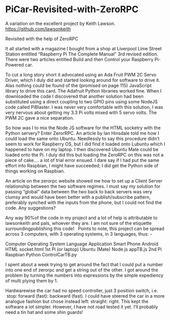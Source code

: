 # PiCar-Revisited-with-ZeroRPC
A variation on the excellent project by Keith Lawson.  https://github.com/lawsonkeith

Revisited with the help of ZeroRPC

It all started with a magazine I bought from a shop at Liverpool Lime Street Station
entitled “Raspberry Pi The Complete Manual” 3rd revised edition.
There were two articles entitled Build and then Control your Raspberry Pi-Powered
car.

To cut a long story short it advocated using an Ada Fruit PWM 2C Servo Driver, which I
duly did and started looking around for software to drive it. Alas nothing
could be found of the (promised on page 115)
JavaScript library to drive this card. The Adafruit Python libraries worked
fine. When I downloaded the code I discovered that another solution had been
substituted using a direct coupling to two GPIO pins using some NodeJS code
called PiBlaster. I was never very comfortable with this solution, I was very
nervous about getting my 3.3 Pi volts mixed with 5 servo volts. The PWM 2C gave
a nice separation.

So how was I to mix the Node JS software for the HTML socketry with the Python servery?
Enter ZerorRPC. An article by Ian Hinsdale told me how I could load the same
onto Ubuntu. Needlessly to say this procedure didn’t seem to work for Raspberry
OS, but I did find it loaded onto Lubuntu which I happened to have on my
laptop. I then discovered Ubuntu Mate could be loaded onto the Pi. I duly did
this but loading the ZeroRPC on this was not a piece of cake…. a lot of trial
error ensued. I dare say if I had put the same effort into Raspbian, I might have
succeeded; I did get the Python side of things working on Raspbian.

An article on the zerorpc website showed me how to set up a Client Server relationship
between the two software regimes. I must say my solution for passing “global” data
between the two back to back servers was very clumsy and would have been better
with a publish/subscribe pattern, preferably synched with the inputs from the
phone, but I could not find the code. Any suggestions?

Any way 90%of the code in my project and a lot of help is attributable to lawsonkeith and pals, 
whoever they are. I am not sure of the etiquette surroundingpublishing this code!
  
Points to note, this project can be spread across 3 computers, with 3 operating systems,
in 3 languages, thus: -

 
   Computer            Operating System          Language     Application
  Smart Phone          Android                   HTML         socket.html
  1st Pi (or laptop)   Ubuntu (Mate)             Node.js      appTB.js
  2nd Pi               Raspbian                   Python       ControlCarTB.py
   
 I spent about a week trying to get around the fact that I could put a number into one
end of zerorpc and get a string out of the other. I got around the problem by
turning the numbers into expressions by the simple expediency of multi plying
them by 1. 

Hardwarewise the car had no speed controller, just 3 position switch, i.e.  stop: forward (fast): 
backward (fast). I could
have steered the car in a more analogue fashion but chose instead left:
straight: right. This kept the software a lot simpler. However, I have not road
tested it yet. I’ll probably need a tin hat and some shin guards!

